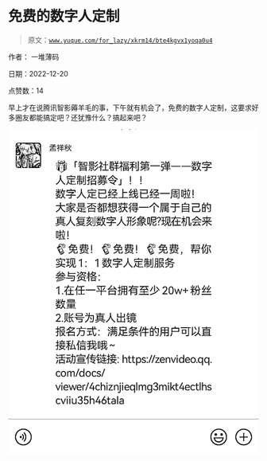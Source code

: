 # 免费的数字人定制

> 原文：[`www.yuque.com/for_lazy/xkrm14/bte4kgvx1yoqa0u4`](https://www.yuque.com/for_lazy/xkrm14/bte4kgvx1yoqa0u4)



作者： 一堆薄码 

日期：2022-12-20 

点赞数：14 

早上才在说腾讯智影薅羊毛的事，下午就有机会了，免费的数字人定制，这要求好多圈友都能搞定吧？还犹豫什么？搞起来吧？ 

![](img/a908dc36bb27c67077d1d5018cb6d20e.png)  

